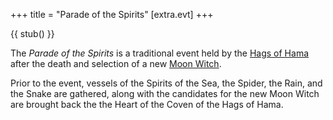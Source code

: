 +++
title = "Parade of the Spirits"
[extra.evt]
+++

{{ stub() }}

The *Parade of the Spirits* is a traditional event held by the [Hags of Hama](@/organizations/hags-of-hama.md) after the death and selection of a new 
[Moon Witch](@/organizations/hags-of-hama.md#moon-witch).

Prior to the event, vessels of the Spirits of the Sea, the Spider, the Rain, and the Snake are gathered, along with the candidates for the new Moon Witch
are brought back the the Heart of the Coven of the Hags of Hama. 